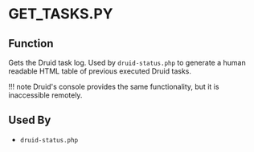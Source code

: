# GET_TASKS.PY

## Function

Gets the Druid task log. Used by `druid-status.php` to generate a human readable HTML table of previous executed Druid tasks. 

!!! note
    Druid's console provides the same functionality, but it is inaccessible remotely.

## Used By

- `druid-status.php`